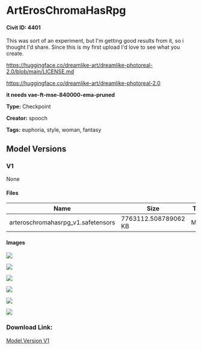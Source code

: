 # ArtErosChromaHasRpg

#### Civit ID: 4401

<p>This was sort of an experiment, but I'm getting good results from it, so i thought I'd share. Since this is my first upload I'd love to see what you create.</p><p></p><p><a target="_blank" rel="ugc" href="https://huggingface.co/dreamlike-art/dreamlike-photoreal-2.0/blob/main/LICENSE.md">https://huggingface.co/dreamlike-art/dreamlike-photoreal-2.0/blob/main/LICENSE.md</a></p><p><a target="_blank" rel="ugc" href="https://huggingface.co/dreamlike-art/dreamlike-photoreal-2.0"><u>https://huggingface.co/dreamlike-art/dreamlike-photoreal-2.0</u></a></p><p></p><p><strong>it needs vae-ft-mse-840000-ema-pruned</strong></p>

**Type:** Checkpoint

**Creator:** spooch

**Tags:** euphoria, style, woman, fantasy

## Model Versions

### V1

None

#### Files

| Name | Size | Type | Format | Download Url | AutoV1 | AutoV2 | SHA256 | CRC32 | BLAKE3 |
| --- | --- | --- | --- | --- | --- | --- | --- | --- | --- |
| arteroschromahasrpg_v1.safetensors | 7763112.508789062 KB | Model | SafeTensor | https://civitai.com/api/download/models/4977 | 4EE518E2 | C050B044C3 | C050B044C3CFFE547B1ED52DB697F1D676AF438D96D4A4E0906E66F050BFE9CC | 23F60418 | 5BFF1E792F3983F629C032FED78D50EB0E70C45FFDF04201F833384AEC2CF883 |

#### Images

<p><img src="https://image.civitai.com/xG1nkqKTMzGDvpLrqFT7WA/4b412da8-b6a9-4b7b-1230-f30a3336b200/width=450/36069.jpeg" /></p>

<p><img src="https://image.civitai.com/xG1nkqKTMzGDvpLrqFT7WA/198fb5e4-46ad-4f06-fa1e-6a0696b89200/width=450/36074.jpeg" /></p>

<p><img src="https://image.civitai.com/xG1nkqKTMzGDvpLrqFT7WA/b9c9d925-7272-4186-d05d-c9d9e131c900/width=450/36073.jpeg" /></p>

<p><img src="https://image.civitai.com/xG1nkqKTMzGDvpLrqFT7WA/a10401f6-36c8-41ef-f38a-71d0acde1400/width=450/36072.jpeg" /></p>

<p><img src="https://image.civitai.com/xG1nkqKTMzGDvpLrqFT7WA/8c2fd788-0dab-4fa9-4943-8977d3a80f00/width=450/36071.jpeg" /></p>

<p><img src="https://image.civitai.com/xG1nkqKTMzGDvpLrqFT7WA/d1f13578-bd4b-4329-c4d0-f917a9ee4200/width=450/36070.jpeg" /></p>

### Download Link:

[Model Version V1](https://civitai.com/api/download/models/4977)

